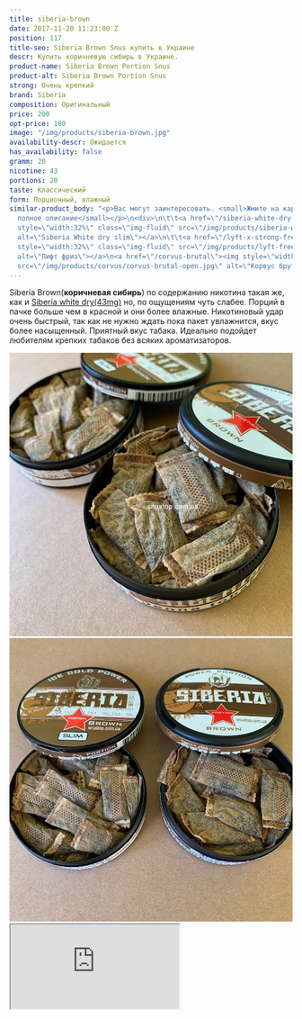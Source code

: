```yaml
---
title: siberia-brown
date: 2017-11-20 11:23:00 Z
position: 117
title-seo: Siberia Brown Snus купить в Украине
descr: Купить коричневую сибирь в Украине.
product-name: Siberia Brown Portion Snus
product-alt: Siberia Brown Portion Snus
strong: Очень крепкий
brand: Siberia
composition: Оригинальный
price: 200
opt-price: 180
image: "/img/products/siberia-brown.jpg"
availability-descr: Ожидается
has_availability: false
gramm: 20
nicotine: 43
portions: 20
taste: Классический
form: Порционный, влажный
similar-product_body: "<p>Вас могут заинтересовать. <small>Жмите на картинки и читайте
  полное описание</small></p>\n<div>\n\t\t<a href=\"/siberia-white-dry-slim\"><img
  style=\"width:32%\" class=\"img-fluid\" src=\"/img/products/siberia-white-dry-slim/siberia-open-and-cryo.jpg\"
  alt=\"Siberia White dry slim\"></a>\n\t\t<a href=\"/lyft-x-strong-freeze-slim-white\"><img
  style=\"width:32%\" class=\"img-fluid\" src=\"/img/products/lyft-freeze/lyft-freeze-open.jpg\"
  alt=\"Лифт фриз\"></a>\n<a href=\"/corvus-brutal\"><img style=\"width:32%\" class=\"img-fluid\"
  src=\"/img/products/corvus/corvus-brutal-open.jpg\" alt=\"Корвус брутал открытый\"></a>\n</div>"
---
```


Siberia Brown(**коричневая сибирь**) по содержанию никотина такая же, как и [Siberia white dry(43mg)](/siberia-white) но, по ощущениям чуть слабее. Порций в пачке больше чем в красной и они более влажные. Никотиновый удар очень быстрый, так как не нужно ждать пока пакет увлажнится, вкус более насыщенный.
Приятный вкус табака.
Идеально подойдет любителям крепких табаков без всяких ароматизаторов.
<div class="popup-gallery d-flex mb-2">
	<a class="mr-2" href="/img/products/siberia-brown/siberia-brown-open-2.jpg" title="Коричневая сибирь большие пакеты"><img class="img-fluid" src="/img/products/siberia-brown/siberia-brown-open-2.jpg" alt="Коричневая сибирь большие пакеты открытая"></a>
	<a href="/img/products/siberia-brown/siberia-brown-slim-and-brown-large.jpg" title="Коричневые сибири, большие и  <a href='/siberia-brown-slim'>тонкие пакеты</a>"><img class="img-fluid" src="/img/products/siberia-brown/siberia-brown-slim-and-brown-large.jpg" alt="Коричневая сибирь слим vs коричневая сибирь большие пакеты"></a>
</div>
<div class="embed-responsive embed-responsive-16by9 mb-3">
  <iframe class="embed-responsive-item" src="https://www.youtube.com/embed/OYQ3cSQTXl8" allowfullscreen></iframe>
</div>
